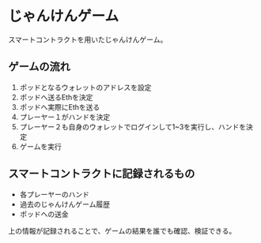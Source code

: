 # じゃんけんゲーム
スマートコントラクトを用いたじゃんけんゲーム。

## ゲームの流れ
1. ポッドとなるウォレットのアドレスを設定
2. ポッドへ送るEthを決定
3. ポッドへ実際にEthを送る
4. プレーヤー１がハンドを決定
5. プレーヤー２も自身のウォレットでログインして1~3を実行し、ハンドを決定
6. ゲームを実行

## スマートコントラクトに記録されるもの
- 各プレーヤーのハンド
- 過去のじゃんけんゲーム履歴
- ポッドへの送金

上の情報が記録されることで、ゲームの結果を誰でも確認、検証できる。
